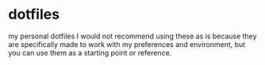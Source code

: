 # dotfiles
my personal dotfiles
I would not recommend using these as is because they are specifically made to work with my preferences and environment, but you can use them as a starting point or reference.
